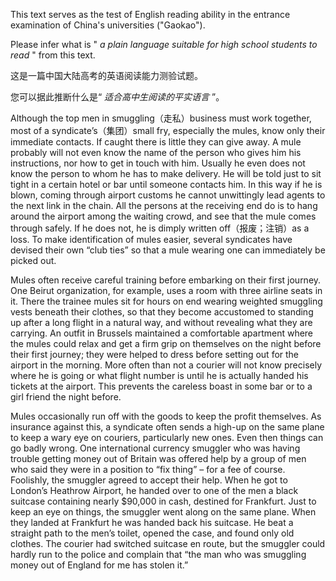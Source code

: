 This text serves as the test of English reading ability in the entrance examination of China's universities ("Gaokao").

Please infer what is " _a plain language suitable for high school students to read_ " from this text.


这是一篇中国大陆高考的英语阅读能力测验试题。

您可以据此推断什么是“ _适合高中生阅读的平实语言_ ”。

Although the top men in smuggling（走私）business must work together, most of a syndicate’s（集团）small fry, especially the mules, know only their immediate contacts. If caught there is little they can give away. A mule probably will not even know the name of the person who gives him his instructions, nor how to get in touch with him. Usually he even does not know the person to whom he has to make delivery. He will be told just to sit tight in a certain hotel or bar until someone contacts him. In this way if he is blown, coming through airport customs he cannot unwittingly lead agents to the next link in the chain. All the persons at the receiving end do is to hang around the airport among the waiting crowd, and see that the mule comes through safely. If he does not, he is dimply written off（报废；注销）as a loss. To make identification of mules easier, several syndicates have devised their own “club ties” so that a mule wearing one can immediately be picked out.

Mules often receive careful training before embarking on their first journey. One Beirut organization, for example, uses a room with three airline seats in it. There the trainee mules sit for hours on end wearing weighted smuggling vests beneath their clothes, so that they become accustomed to standing up after a long flight in a natural way, and without revealing what they are carrying. An outfit in Brussels maintained a comfortable apartment where the mules could relax and get a firm grip on themselves on the night before their first journey; they were helped to dress before setting out for the airport in the morning. More often than not a courier will not know precisely where he is going or what flight number is until he is actually handed his tickets at the airport. This prevents the careless boast in some bar or to a girl friend the night before.

Mules occasionally run off with the goods to keep the profit themselves. As insurance against this, a syndicate often sends a high-up on the same plane to keep a wary eye on couriers, particularly new ones. Even then things can go badly wrong. One international currency smuggler who was having trouble getting money out of Britain was offered help by a group of men who said they were in a position to “fix thing” – for a fee of course. Foolishly, the smuggler agreed to accept their help. When he got to London’s Heathrow Airport, he handed over to one of the men a black suitcase containing nearly $90,000 in cash, destined for Frankfurt. Just to keep an eye on things, the smuggler went along on the same plane. When they landed at Frankfurt he was handed back his suitcase. He beat a straight path to the men’s toilet, opened the case, and found only old clothes. The courier had switched suitcase en route, but the smuggler could hardly run to the police and complain that “the man who was smuggling money out of England for me has stolen it.”
